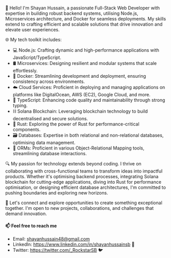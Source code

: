 👋 Hello! I'm Shayan Hussain, a passionate Full-Stack Web Developer with expertise in building robust backend systems, utilising Node.js, Microservices architecture, and Docker for seamless deployments. My skills extend to crafting efficient and scalable solutions that drive innovation and elevate user experiences.

🌐 My tech toolkit includes:

  - 💻 Node.js: Crafting dynamic and high-performance applications with JavaScript/TypeScript.
  - 🛢️ Microservices: Designing resilient and modular systems that scale effortlessly.
  - 🐳 Docker: Streamlining development and deployment, ensuring consistency across environments.
  - ☁️ Cloud Services: Proficient in deploying and managing applications on platforms like DigitalOcean, AWS (EC2), Google Cloud, and more.
  - 📝 TypeScript: Enhancing code quality and maintainability through strong typing.
  - ⛓️ Solana Blockchain: Leveraging blockchain technology to build decentralised and secure solutions.
  - 🦀 Rust: Exploring the power of Rust for performance-critical components.
  - 🗃️ Databases: Expertise in both relational and non-relational databases, optimising data management.
  - 💼 ORMs: Proficient in various Object-Relational Mapping tools, streamlining database interactions.

🔍 My passion for technology extends beyond coding. I thrive on collaborating with cross-functional teams to transform ideas into impactful products. Whether it's optimising backend processes, integrating Solana blockchain for cutting-edge applications, diving into Rust for performance optimisation, or designing efficient database architectures, I'm committed to pushing boundaries and exploring new horizons.

🌱 Let's connect and explore opportunities to create something exceptional together. I'm open to new projects, collaborations, and challenges that demand innovation.

#### 📫 Feel free to reach me 
  - Email: shayanhussain48@gmail.com
  - LinkedIn: https://www.linkedin.com/in/shayanhussainsb 📎
  - Twitter: https://twitter.com/_RockstarSB 🐦

 
<!---
ShayanHussainSB/ShayanHussainSB is a ✨ special ✨ repository because its `README.md` (this file) appears on your GitHub profile.
You can click the Preview link to take a look at your changes.
--->
